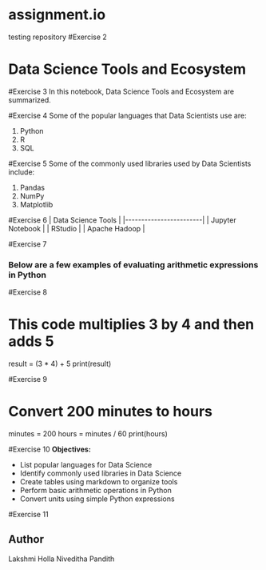 # assignment.io
testing repository
#Exercise 2
# Data Science Tools and Ecosystem

#Exercise 3
In this notebook, Data Science Tools and Ecosystem are summarized.


#Exercise 4
Some of the popular languages that Data Scientists use are:

1. Python  
2. R  
3. SQL

#Exercise 5
Some of the commonly used libraries used by Data Scientists include:

1. Pandas  
2. NumPy  
3. Matplotlib

#Exercise 6
| Data Science Tools     |
|------------------------|
| Jupyter Notebook       |
| RStudio                |
| Apache Hadoop          |


#Exercise 7
### Below are a few examples of evaluating arithmetic expressions in Python


#Exercise 8
# This code multiplies 3 by 4 and then adds 5
result = (3 * 4) + 5
print(result)

#Exercise 9
# Convert 200 minutes to hours
minutes = 200
hours = minutes / 60
print(hours)

#Exercise 10
**Objectives:**

- List popular languages for Data Science  
- Identify commonly used libraries in Data Science  
- Create tables using markdown to organize tools  
- Perform basic arithmetic operations in Python  
- Convert units using simple Python expressions  

#Exercise 11
## Author  
Lakshmi Holla
Niveditha Pandith

